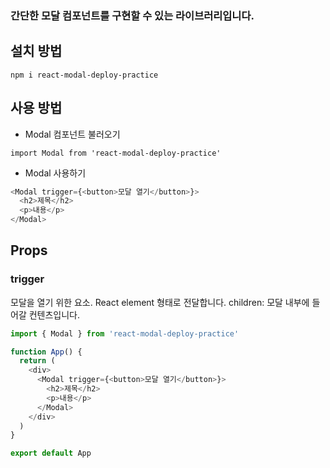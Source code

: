 ### 간단한 모달 컴포넌트를 구현할 수 있는 라이브러리입니다.

## 설치 방법

`npm i react-modal-deploy-practice`

## 사용 방법

- Modal 컴포넌트 불러오기

`import Modal from 'react-modal-deploy-practice'`

- Modal 사용하기

```js
<Modal trigger={<button>모달 열기</button>}>
  <h2>제목</h2>
  <p>내용</p>
</Modal>
```

## Props

### trigger

모달을 열기 위한 요소. React element 형태로 전달합니다. children: 모달 내부에 들어갈 컨텐츠입니다.

```js
import { Modal } from 'react-modal-deploy-practice'

function App() {
  return (
    <div>
      <Modal trigger={<button>모달 열기</button>}>
        <h2>제목</h2>
        <p>내용</p>
      </Modal>
    </div>
  )
}

export default App
```
